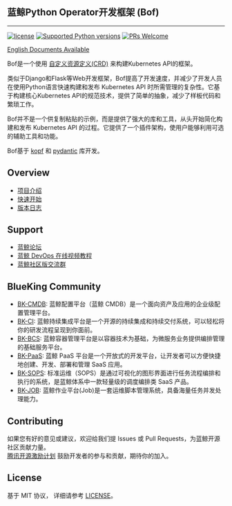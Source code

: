 ##  蓝鲸Python Operator开发框架 (Bof)

---
[![license](https://img.shields.io/badge/license-MIT-brightgreen.svg)](https://github.com/TencentBlueKing/bk-operator-framework/blob/master/LICENSE.txt)
[![Supported Python versions](https://img.shields.io/pypi/pyversions/kopf.svg)](https://pypi.org/project/kopf/)
[![PRs Welcome](https://img.shields.io/badge/PRs-welcome-brightgreen.svg)](https://github.com/TencentBlueKing/bk-operator-framework/pulls)

[English Documents Available](readme_en.md)

Bof是一个使用 [自定义资源定义(CRD)](https://kubernetes.io/docs/tasks/access-kubernetes-api/extend-api-custom-resource-definitions) 来构建Kubernetes API的框架。

类似于Django和Flask等Web开发框架，Bof提高了开发速度，并减少了开发人员在使用Python语言快速构建和发布 Kubernetes API 时所需管理的复杂性。它基于构建核心Kubernetes API的规范技术，提供了简单的抽象，减少了样板代码和繁琐工作。

Bof并不是一个供复制粘贴的示例，而是提供了强大的库和工具，从头开始简化构建和发布 Kubernetes API 的过程。它提供了一个插件架构，使用户能够利用可选的辅助工具和功能。

Bof基于 [kopf](https://github.com/nolar/kopf.git) 和 [pydantic](https://github.com/pydantic/pydantic.git) 库开发。

## Overview

- [项目介绍](docs/wiki/introduction.md)
- [快速开始](docs/wiki/quick-start.md)
- [版本日志](docs/release.md)

## Support
- [蓝鲸论坛](https://bk.tencent.com/s-mart/community)
- [蓝鲸 DevOps 在线视频教程](https://bk.tencent.com/s-mart/video/)
- [蓝鲸社区版交流群](https://jq.qq.com/?_wv=1027&k=5zk8F7G)
  
## BlueKing Community
- [BK-CMDB](https://github.com/Tencent/bk-cmdb): 蓝鲸配置平台（蓝鲸 CMDB）是一个面向资产及应用的企业级配置管理平台。
- [BK-CI](https://github.com/Tencent/bk-ci): 蓝鲸持续集成平台是一个开源的持续集成和持续交付系统，可以轻松将你的研发流程呈现到你面前。
- [BK-BCS](https://github.com/Tencent/bk-bcs): 蓝鲸容器管理平台是以容器技术为基础，为微服务业务提供编排管理的基础服务平台。
- [BK-PaaS](https://github.com/Tencent/bk-PaaS): 蓝鲸 PaaS 平台是一个开放式的开发平台，让开发者可以方便快捷地创建、开发、部署和管理 SaaS 应用。
- [BK-SOPS](https://github.com/Tencent/bk-sops): 标准运维（SOPS）是通过可视化的图形界面进行任务流程编排和执行的系统，是蓝鲸体系中一款轻量级的调度编排类 SaaS 产品。
- [BK-JOB](https://github.com/Tencent/bk-job): 蓝鲸作业平台(Job)是一套运维脚本管理系统，具备海量任务并发处理能力。

## Contributing
如果您有好的意见或建议，欢迎给我们提 Issues 或 Pull Requests，为蓝鲸开源社区贡献力量。   
[腾讯开源激励计划](https://opensource.tencent.com/contribution) 鼓励开发者的参与和贡献，期待你的加入。

## License
基于 MIT 协议， 详细请参考 [LICENSE](LICENSE.txt)。
